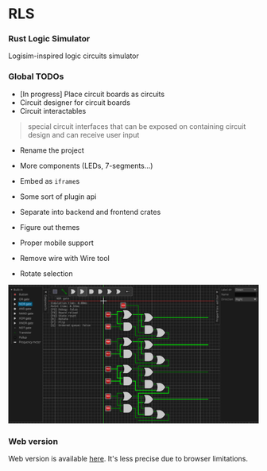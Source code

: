 # RLS
### Rust Logic Simulator

Logisim-inspired logic circuits simulator

### Global TODOs

- [In progress] Place circuit boards as circuits
- Circuit designer for circuit boards
- Circuit interactables 
> special circuit interfaces that can be exposed on containing circuit design and can receive user input

- Rename the project

- More components (LEDs, 7-segments...)

- Embed as `iframe`s
- Some sort of plugin api
- Separate into backend and frontend crates
- Figure out themes
- Proper mobile support

- Remove wire with Wire tool
- Rotate selection

![](progress_preview.png)

### Web version

Web version is available [here](https://ved-s.github.io/rls).
It's less precise due to browser limitations.